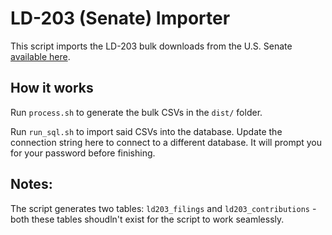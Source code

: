 # LD-203 (Senate) Importer

This script imports the LD-203 bulk downloads from the U.S. Senate [available here](https://www.senate.gov/legislative/Public_Disclosure/contributions_download.htm).

## How it works

Run `process.sh` to generate the bulk CSVs in the `dist/` folder.

Run `run_sql.sh` to import said CSVs into the database. Update the connection string here to connect to a different database. It will prompt you for your password before finishing.

## Notes:

The script generates two tables: `ld203_filings` and `ld203_contributions` - both these tables shoudln't exist for the script to work seamlessly.